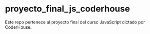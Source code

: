 # proyecto_final_js_coderhouse
Este repo pertenece al proyecto final del curso JavaScript dictado por CoderHouse.
